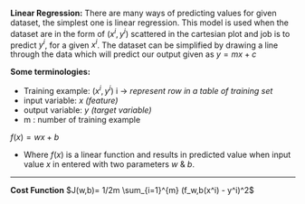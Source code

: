 **Linear Regression:**
There are many ways of predicting values for given dataset, the simplest one is linear regression. This model is used when the dataset are in the form of $(x^i,y^i)$ scattered 
in the cartesian plot and job is to predict $y^i$, for a given $x^i$. The dataset can be simplified by drawing a line through the data which will predict our output given as 
$y = mx + c$

**Some terminologies:**
* Training example: $(x^i , y^i)$ i -> *represent row in a table of training set*
* input variable: $x$ *(feature)*
* output variable: $y$ *(target variable)*
* m : number of training example

$f(x) = wx + b$

* Where $f(x)$ is a linear function and results in predicted value when input value $x$ in entered with two parameters $w$ & $b$.
***
**Cost Function**
$J(w,b)= 1/2m \sum_{i=1}^{m} (f_w,b(x^i) - y^i)^2$
